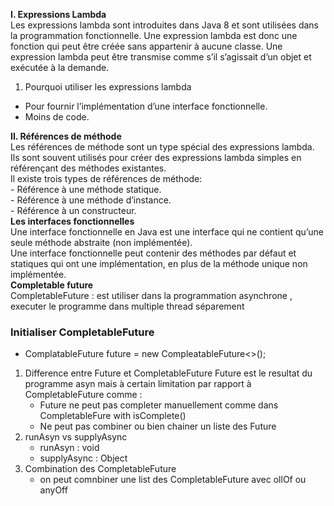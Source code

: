 **I.	**Expressions Lambda****  
    Les expressions lambda sont introduites dans Java 8 et sont utilisées dans la programmation fonctionnelle. Une expression lambda est donc une fonction qui peut être créée sans appartenir à aucune classe. Une 
    expression lambda peut être transmise comme s’il s’agissait d’un objet et exécutée à la demande.
1.	Pourquoi utiliser les expressions lambda  
   - Pour fournir l’implémentation d’une interface fonctionnelle.  
   - Moins de code.  

**II.	Références de méthode**  
Les références de méthode sont un type spécial des expressions lambda. Ils sont souvent utilisés pour créer des expressions lambda simples en référençant des méthodes existantes.  
Il existe trois types de références de méthode:  
     - Référence à une méthode statique.  
     - Référence à une méthode d’instance.  
     - Référence à un constructeur.  
**Les interfaces fonctionnelles**  
    Une interface fonctionnelle en Java est une interface qui ne contient qu’une seule méthode abstraite (non implémentée).   
    Une interface fonctionnelle peut contenir des méthodes par défaut et statiques qui ont une implémentation, en plus de la méthode unique non implémentée.  
**Completable future**  
  CompletableFuture : est utiliser dans la programmation asynchrone , executer le programme dans multiple thread séparement
  ### Initialiser CompletableFuture  
   - ComplatableFuture<String> future = new CompleatableFuture<>();  
  1. Difference entre Future et CompletableFuture 
   Future est le resultat du programme asyn mais à certain limitation par rapport à CompletableFuture comme : 
      - Future ne peut pas completer manuellement comme dans CompletableFure with isComplete()
      - Ne peut pas combiner ou bien chainer un liste des Future
  2. runAsyn vs supplyAsync
     - runAsyn :  void 
     - supplyAsync :   Object
  3. Combination des CompletableFuture 
     - on peut comnbiner une list des CompletableFuture avec ollOf ou anyOff
       
   
     
